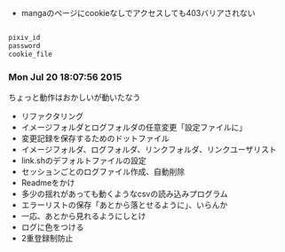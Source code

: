 


- mangaのページにcookieなしでアクセスしても403バリアされない

```php

pixiv_id
password
cookie_file
```
### Mon Jul 20 18:07:56 2015

ちょっと動作はおかしいが動いたなう

- リファクタリング
- イメージフォルダとログフォルダの任意変更「設定ファイルに」
- 変更記録を保存するためのドットファイル
-   イメージフォルダ、ログフォルダ、リンクフォルダ、リンクユーザリスト
- link.shのデフォルトファイルの設定
- セッションごとのログファイル作成、自動削除
- Readmeをかけ
- 多少の揺れがあっても動くようなcsvの読み込みプログラム
- エラーリストの保存「あとから落とせるように」、いらんか
-   一応、あとから見れるようにしとけ
- ログに色をつける
- 2重登録制防止

